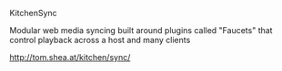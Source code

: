KitchenSync

Modular web media syncing built around plugins called "Faucets" that control playback across a host and many clients

http://tom.shea.at/kitchen/sync/
